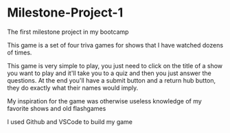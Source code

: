 # Milestone-Project-1
The first milestone project in my bootcamp

This game is a set of four triva games for shows that I have watched dozens of times.

This game is very simple to play, you just need to click on the title of a show you want to play and it'll take you to a quiz and then you just answer the questions. At the end you'll have a submit button and a return hub button, they do exactly what their names would imply.

My inspiration for the game was otherwise useless knowledge of my favorite shows and old flashgames

I used Github and VSCode to build my game